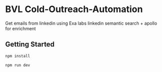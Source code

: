 # BVL Cold-Outreach-Automation

Get emails from linkedin using Exa labs linkedin semantic search + apollo for enrichment

## Getting Started

```bash
npm install
```

```bash
npm run dev
```
